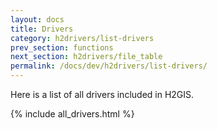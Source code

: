 ```yaml
---
layout: docs
title: Drivers
category: h2drivers/list-drivers
prev_section: functions
next_section: h2drivers/file_table
permalink: /docs/dev/h2drivers/list-drivers/
---
```


Here is a list of all drivers included in H2GIS.

{% include all_drivers.html %}
